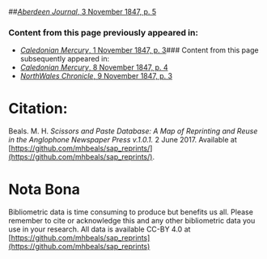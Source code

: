 ##[*Aberdeen Journal*, 3 November 1847, p. 5](https://mhbeals.github.io/sap_html/Aberdeen-Journal/Aberdeen-Journal-3-November-1847-p-5)

### Content from this page previously appeared in:
+ [*Caledonian Mercury*, 1 November 1847, p. 3](https://mhbeals.github.io/sap_html/Caledonian-Mercury/Caledonian-Mercury-1-November-1847-p-3)### Content from this page subsequently appeared in:
+ [*Caledonian Mercury*, 8 November 1847, p. 4](https://mhbeals.github.io/sap_html/Caledonian-Mercury/Caledonian-Mercury-8-November-1847-p-4)
+ [*NorthWales Chronicle*, 9 November 1847, p. 3](https://mhbeals.github.io/sap_html/NorthWales-Chronicle/NorthWales-Chronicle-9-November-1847-p-3)
                    
# Citation: 

Beals. M. H. *Scissors and Paste Database: A Map of Reprinting and Reuse in the Anglophone Newspaper Press v.1.0.1.* 2 June 2017. Available at [https://github.com/mhbeals/sap_reprints/](https://github.com/mhbeals/sap_reprints/). 
                    
# Nota Bona

Bibliometric data is time consuming to produce but benefits us all. Please remember to cite or acknowledge this and any other bibliometric data you use in your research. All data is available CC-BY 4.0 at [https://github.com/mhbeals/sap_reprints](https://github.com/mhbeals/sap_reprints)